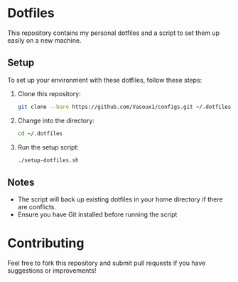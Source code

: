 # Dotfiles

This repository contains my personal dotfiles and a script to set them up easily on a new machine.

## Setup

To set up your environment with these dotfiles, follow these steps:

1. Clone this repository:
   ```bash
   git clone --bare https://github.com/Vasoux1/configs.git ~/.dotfiles
   ```

2. Change into the directory:
    ``` bash
    cd ~/.dotfiles
    ```

3. Run the setup script:
    ```bash
    ./setup-dotfiles.sh
    ```

## Notes

- The script will back up existing dotfiles in your home directory if there are conflicts.
- Ensure you have Git installed before running the script

# Contributing

Feel free to fork this repository and submit pull requests if you have suggestions or improvements!
